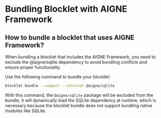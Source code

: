 # Bundling Blocklet with AIGNE Framework

## How to bundle a blocklet that uses AIGNE Framework?

When bundling a blocklet that includes the AIGNE Framework, you need to exclude the @aigne/sqlite dependency to avoid bundling conflicts and ensure proper functionality.

Use the following command to bundle your blocklet:

```bash
blocklet bundle --compact --external @aigne/sqlite
```

With this command, the `@aigne/sqlite` package will be excluded from the bundle, it will dynamically load the SQLite dependency at runtime, which is necessary because the blocklet bundle does not support bundling native modules like SQLite.
